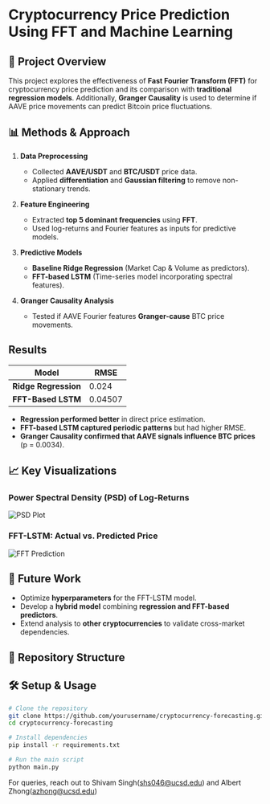 # Cryptocurrency Price Prediction Using FFT and Machine Learning

## 📌 Project Overview
This project explores the effectiveness of **Fast Fourier Transform (FFT)** for cryptocurrency price prediction and its comparison with **traditional regression models**. Additionally, **Granger Causality** is used to determine if AAVE price movements can predict Bitcoin price fluctuations.

## 📊 Methods & Approach
1. **Data Preprocessing**  
   - Collected **AAVE/USDT** and **BTC/USDT** price data.  
   - Applied **differentiation** and **Gaussian filtering** to remove non-stationary trends.

2. **Feature Engineering**  
   - Extracted **top 5 dominant frequencies** using **FFT**.  
   - Used log-returns and Fourier features as inputs for predictive models.

3. **Predictive Models**  
   - **Baseline Ridge Regression** (Market Cap & Volume as predictors).  
   - **FFT-based LSTM** (Time-series model incorporating spectral features).  

4. **Granger Causality Analysis**  
   - Tested if AAVE Fourier features **Granger-cause** BTC price movements.

##  Results
| Model                | RMSE  |
|----------------------|------|
| **Ridge Regression** | 0.024 |
| **FFT-Based LSTM**   | 0.04507 |

- **Regression performed better** in direct price estimation.
- **FFT-based LSTM captured periodic patterns** but had higher RMSE.
- **Granger Causality confirmed that AAVE signals influence BTC prices** (p = 0.0034).

## 📈 Key Visualizations
### Power Spectral Density (PSD) of Log-Returns
![PSD Plot]()

### FFT-LSTM: Actual vs. Predicted Price
![FFT Prediction](images/fft_prediction.png)

## 🚀 Future Work
- Optimize **hyperparameters** for the FFT-LSTM model.
- Develop a **hybrid model** combining **regression and FFT-based predictors**.
- Extend analysis to **other cryptocurrencies** to validate cross-market dependencies.

## 📂 Repository Structure

## 🛠 Setup & Usage
```bash
# Clone the repository
git clone https://github.com/yourusername/cryptocurrency-forecasting.git
cd cryptocurrency-forecasting

# Install dependencies
pip install -r requirements.txt

# Run the main script
python main.py
```
For queries, reach out to Shivam Singh(shs046@ucsd.edu) and Albert Zhong(azhong@ucsd.edu)
